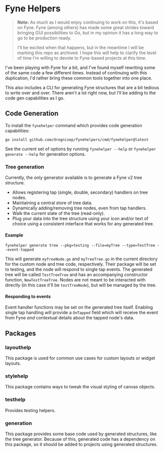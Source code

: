 # Fyne Helpers

> **Note:**
> As much as I would enjoy continuing to work on this, it's based on Fyne.
> Fyne (among others) has made some great strides toward bringing GUI possibilities to Go, but in my opinion it has a long way to go to be production ready.
> 
> I'll be excited when that happens, but in the meantime I will be marking this repo as archived.
> I hope this will help to clarify the level of time I'm willing to devote to Fyne-based projects at this time.

I've been playing with Fyne for a bit, and I've found myself rewriting some of the same code a few different times.
Instead of continuing with this duplication, I'd rather bring these common tools together into one place.

This also includes a CLI for generating Fyne structures that are a bit tedious to write over and over.
There aren't a lot right now, but I'll be adding to the code gen capabilities as I go.

## Code Generation
To install the `fynehelper` command which provides code generation capabilities:
```shell
go install github.com/drognisep/fynehelpers/cmd/fynehelper@latest
```

See the current set of options by running `fynehelper --help` or `fynehelper generate --help` for generation options.

### Tree generation
Currently, the only generator available is to generate a Fyne v2 tree structure.
* Allows registering tap (single, double, secondary) handlers on tree nodes.
* Maintaining a central store of tree data.
* Dynamically adding/removing tree nodes, even from tap handlers.
* Walk the current state of the tree (read-only).
* Plug your data into the tree structure using your icon and/or text of choice using a consistent interface that works for any generated tree.

#### Example
```shell
fynehelper generate tree --pkg=testing --file=myTree --type=TestTree --event-tapped
```
This will generate `myTreeNode.go` and `myTreeTree.go` in the current directory for the custom node and tree code, respectively.
Their package will be set to testing, and the node will respond to single tap events.
The generated tree will be called `TestTreeTree` and has an accompanying constructor function, `NewTestTreeTree`.
Nodes are not meant to be interacted with directly (in this case it'll be `testTreeNode`), but will be managed by the tree.

#### Responding to events
Event handler functions may be set on the generated tree itself.
Enabling single tap handling will provide a `OnTapped` field which will receive the event from Fyne *and* contextual details about the tapped node's data.

## Packages

### layouthelp

This package is used for common use cases for custom layouts or widget layouts.

### stylehelp

This package contains ways to tweak the visual styling of canvas objects.

### testhelp

Provides testing helpers.

### generation

This package provides some base code used by generated structures, like the tree generator.
Because of this, generated code has a dependency on this package, so it should be added to projects using generated structures.
